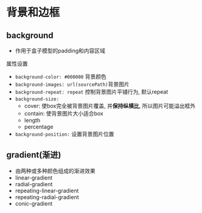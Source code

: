 # 背景和边框

## background

- 作用于盒子模型的padding和内容区域

属性设置

- `background-color: #000000` 背景颜色
- `background-images: url(sourcePath)`背景图片
- `background-repeat: repeat` 控制背景图片平铺行为, 默认repeat
- `background-size:`
  - cover: 使box完全被背景图片覆盖, 并**保持纵横比**, 所以图片可能溢出框外
  - contain: 使背景图片大小适合box
  - length
  - percentage
- `background-position:` 设置背景图片位置

## gradient(渐进)

- 由两种或多种颜色组成的渐进效果
- linear-gradient
- radial-gradient
- repeating-linear-gradient
- repeating-radial-gradient
- conic-gradient
